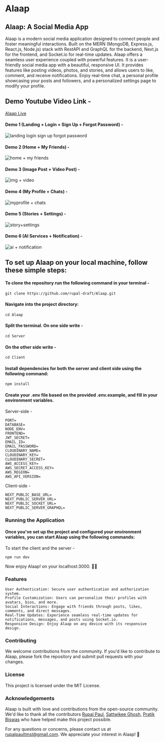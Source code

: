 # Alaap

## Alaap: A Social Media App

Alaap is a modern social media application designed to connect people and foster meaningful interactions. Built on the MERN (MongoDB, Express.js, React.js, Node.js) stack with RestAPI and GraphQL for the backend, Next.js for the frontend, and Socket.io for real-time updates. Alaap offers a seamless user experience coupled with powerful features. It is a user-friendly social media app with a beautiful, responsive UI. It provides features like posting videos, photos, and stories, and allows users to like, comment, and receive notifications. Enjoy real-time chat, a personal profile showcasing your posts and followers, and a personalized settings page to modify your profile.

## Demo Youtube Video Link -

[Alaap Live](https://youtu.be/u51sKAr8gLA?si=N4NKrKcXfKXAzvMu)

#### Demo 1 (Landing + Login + Sign Up + Forgot Password) -

![landing login sign up forgot password](https://github.com/user-attachments/assets/bb86ccd7-a75c-4f93-9675-930445fa3a00)

#### Demo 2 (Home + My Friends) -

![home + my friends](https://github.com/user-attachments/assets/68b82633-83cf-4702-99b2-98899071ceff)

#### Demo 3 (Image Post + Video Post) -

![img + video](https://github.com/user-attachments/assets/cd7e9d56-4b91-4d53-b8d2-102b05c616be)

#### Demo 4 (My Profile + Chats) -

![myprofile + chats](https://github.com/user-attachments/assets/10287dc1-8fe5-4ea7-9b03-3554bf494a8f)

#### Demo 5 (Stories + Settings) -

![story+settings](https://github.com/user-attachments/assets/4a1ff87c-a9f1-4d62-94ae-c905dc08f41d)

#### Demo 6 (AI Services + Notification) -

![ai + notification](https://github.com/user-attachments/assets/37560fa5-c801-4de5-9449-af59eebe996e)

## To set up Alaap on your local machine, follow these simple steps:

#### To clone the repository run the following command in your terminal -

```
git clone https://github.com/rupal-draft/Alaap.git
```

#### Navigate into the project directory:

```
cd Alaap
```

#### Split the terminal. On one side write -

```
cd Server
```

#### On the other side write -

```
cd Client
```

#### Install dependencies for both the server and client side using the following command:

```
npm install
```

#### Create your .env file based on the provided .env.example, and fill in your environment variables.

Server-side -

```
PORT=
DATABASE=
NODE_ENV=
FRONTEND=
JWT_SECRET=
EMAIL_ID=
EMAIL_PASSWORD=
CLOUDINARY_NAME=
CLOUDINARY_KEY=
CLOUDINARY_SECRET=
AWS_ACCESS_KEY=
AWS_SECRET_ACCESS_KEY=
AWS_REGION=
AWS_API_VERSION=
```

Client-side -

```
NEXT_PUBLIC_BASE_URL=
NEXT_PUBLIC_SERVER_URL=
NEXT_PUBLIC_SOCKET_URL=
NEXT_PUBLIC_SERVER_GRAPHQL=
```

### Running the Application

#### Once you've set up the project and configured your environment variables, you can start Alaap using the following commands:

To start the client and the server -

```
npm run dev
```

Now enjoy Alaap! on your localhost:3000. 🥳🥳

### Features

    User Authentication: Secure user authentication and authorization system.
    Profile Customization: Users can personalize their profiles with avatars, bios, and more.
    Social Interactions: Engage with friends through posts, likes, comments, and direct messages.
    Real-Time Updates: Experience seamless real-time updates for notifications, messages, and posts using Socket.io.
    Responsive Design: Enjoy Alaap on any device with its responsive design.

### Contributing

We welcome contributions from the community. If you'd like to contribute to Alaap, please fork the repository and submit pull requests with your changes.

### License

This project is licensed under the MIT License.

### Acknowledgements

Alaap is built with love and contributions from the open-source community. We'd like to thank all the contributors [Rupal Paul](https://github.com/rupal-draft), [Sattwikee Ghosh](https://github.com/sattwikeeg100), [Pratik Biswas](https://github.com/00Pratik-Biswas00) who have helped make this project possible.

For any questions or concerns, please contact us at rupalpaultmsl@gmail.com. We appreciate your interest in Alaap! 🚀
